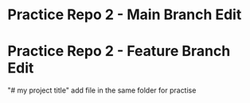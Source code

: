 # Practice Repo 2 - Main Branch Edit

# Practice Repo 2 - Feature Branch Edit

"# my project title" 
add file in the same folder for practise

